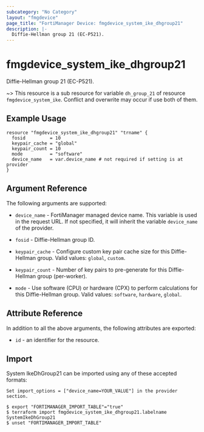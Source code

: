 ```yaml
---
subcategory: "No Category"
layout: "fmgdevice"
page_title: "FortiManager Device: fmgdevice_system_ike_dhgroup21"
description: |-
  Diffie-Hellman group 21 (EC-P521).
---
```


# fmgdevice_system_ike_dhgroup21
Diffie-Hellman group 21 (EC-P521).

~> This resource is a sub resource for variable `dh_group_21` of resource `fmgdevice_system_ike`. Conflict and overwrite may occur if use both of them.



## Example Usage

```hcl
resource "fmgdevice_system_ike_dhgroup21" "trname" {
  fosid         = 10
  keypair_cache = "global"
  keypair_count = 10
  mode          = "software"
  device_name   = var.device_name # not required if setting is at provider
}
```

## Argument Reference


The following arguments are supported:

* `device_name` - FortiManager managed device name. This variable is used in the request URL. If not specified, it will inherit the variable `device_name` of the provider.

* `fosid` - Diffie-Hellman group ID.
* `keypair_cache` - Configure custom key pair cache size for this Diffie-Hellman group. Valid values: `global`, `custom`.

* `keypair_count` - Number of key pairs to pre-generate for this Diffie-Hellman group (per-worker).
* `mode` - Use software (CPU) or hardware (CPX) to perform calculations for this Diffie-Hellman group. Valid values: `software`, `hardware`, `global`.



## Attribute Reference

In addition to all the above arguments, the following attributes are exported:
* `id` - an identifier for the resource.

## Import

System IkeDhGroup21 can be imported using any of these accepted formats:
```
Set import_options = ["device_name=YOUR_VALUE"] in the provider section.

$ export "FORTIMANAGER_IMPORT_TABLE"="true"
$ terraform import fmgdevice_system_ike_dhgroup21.labelname SystemIkeDhGroup21
$ unset "FORTIMANAGER_IMPORT_TABLE"
```

